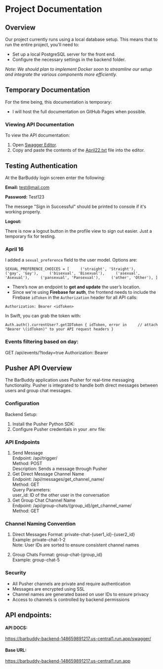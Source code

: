 # Project Documentation

## Overview

Our project currently runs using a local database setup. This means that to run the entire project, you'll need to:

- Set up a local PostgreSQL server for the front end.
- Configure the necessary settings in the backend folder.

*Note: We should plan to implement Docker soon to streamline our setup and integrate the various components more efficiently.*

## Temporary Documentation

For the time being, this documentation is temporary:

- I will host the full documentation on GitHub Pages when possible.
  
### Viewing API Documentation

To view the API documentation:

1. Open [Swagger Editor](https://editor-next.swagger.io/).
2. Copy and paste the contents of the [April22.txt](https://github.com/user-attachments/files/19857910/April22.txt) file into the editor.

## Testing Authentication
At the BarBuddy login screen enter the following:

**Email:** test@mail.com

**Password:** Test123

The messege "Sign in Successful" should be printed to console if it's working properly.

**Logout:**

There is now a logout button in the profile view to sign out easier. Just a temporary fix for testing.


### April 16
I added a `sexual_preference` field to the user model. Options are:

`SEXUAL_PREFERENCE_CHOICES = [     ('straight', 'Straight'),     ('gay', 'Gay'),     ('bisexual', 'Bisexual'),     ('asexual', 'Asexual'),     ('pansexual', 'Pansexual'),     ('other', 'Other'), ]`

- There’s now an endpoint to **get and update** the user’s location.
- Since we're using **Firebase for auth**, the frontend needs to include the Firebase `idToken` in the `Authorization` header for all API calls:

`Authorization: Bearer <idToken>`

In Swift, you can grab the token with:

`Auth.auth().currentUser?.getIDToken { idToken, error in     // attach "Bearer \(idToken)" to your API request headers }`


### Events filtering based on day: 

GET /api/events/?today=true
Authorization: Bearer <token>

## Pusher API Overview
The BarBuddy application uses Pusher for real-time messaging functionality. Pusher is integrated to handle both direct messages between users and group chat messages.

### Configuration
Backend Setup:
1. Install the Pusher Python SDK:
2. Configure Pusher credentials in your .env file:

### API Endpoints
1. Send Message  
Endpoint: /api/trigger/  
Method: POST  
Description: Sends a message through Pusher  
3. Get Direct Message Channel Name  
Endpoint: /api/messages/get_channel_name/  
Method: GET  
Query Parameters:  
user_id: ID of the other user in the conversation  
4. Get Group Chat Channel Name  
Endpoint: /api/group-chats/{group_id}/get_channel_name/  
Method: GET  

### Channel Naming Convention
1. Direct Messages
Format: private-chat-{user1_id}-{user2_id}  
Example: private-chat-1-2  
Note: User IDs are sorted to ensure consistent channel names

2. Group Chats
Format: group-chat-{group_id}  
Example: group-chat-5


### Security
- All Pusher channels are private and require authentication
- Messages are encrypted using SSL
- Channel names are generated based on user IDs to ensure privacy
- Access to channels is controlled by backend permissions



## API endpoints: 
#### API DOCS: 
https://barbuddy-backend-148659891217.us-central1.run.app/swagger/
#### Base URL: 
https://barbuddy-backend-148659891217.us-central1.run.app
